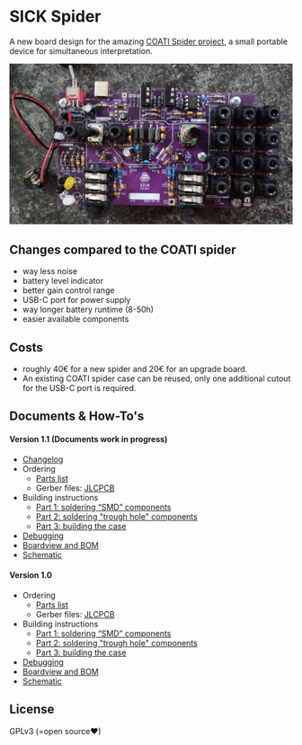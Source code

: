 # SICK Spider
A new board design for the amazing [COATI Spider project](https://coati.pimienta.org/electronics/spider/), a small portable device for simultaneous interpretation.

![photo of the finished board with soldered components](board.jpg)


## Changes compared to the COATI spider
- way less noise
- battery level indicator
- better gain control range
- USB-C port for power supply
- way longer battery runtime (8-50h)
- easier available components

## Costs
- roughly 40€ for a new spider and 20€ for an upgrade board.
- An existing COATI spider case can be reused, only one additional cutout for the USB-C port is required.

## Documents & How-To's

#### Version 1.1 (Documents work in progress)
- [Changelog](./CHANGELOG.md)
- Ordering
  * [Parts list](https://pad.kanthaus.online/sick-spider-parts-list?view)
  * Gerber files: [JLCPCB](https://alangecker.github.io/sick-spider/output/1.1b/JLCPCB/spider2-JLCPCB.zip)
- Building instructions
    * [Part 1: soldering “SMD” components](https://pad.kanthaus.online/sick-spider-instructions-part1?view)
    * [Part 2: soldering "trough hole" components](https://pad.kanthaus.online/sick-spider-instructions-part2?view)
    * [Part 3: building the case](https://pad.kanthaus.online/sick-spider-instructions-part3?view)
- [Debugging](https://pad.kanthaus.online/sick-spider-instructions-debugging?view)
- [Boardview and BOM](https://alangecker.github.io/sick-spider/output/1.1b/spider2-ibom.html)
- [Schematic](https://alangecker.github.io/sick-spider/output/1.1b/spider2-schematic.pdf)

#### Version 1.0
- Ordering
  * [Parts list](./docs/v1.0/partslist.md)
  * Gerber files: [JLCPCB](https://alangecker.github.io/sick-spider/output/1.0/JLCPCB/spider2-JLCPCB.zip)
- Building instructions
    * [Part 1: soldering “SMD” components](./docs/v1.0/part1-smd.md)
    * [Part 2: soldering "trough hole" components](./docs/v1.0/part2-throughhole.md)
    * [Part 3: building the case](https://pad.kanthaus.online/sick-spider-instructions-part3?view)
- [Debugging](./docs/v1.0/debugging.md)
- [Boardview and BOM](https://alangecker.github.io/sick-spider/output/1.0/spider2-ibom.html)
- [Schematic](https://alangecker.github.io/sick-spider/output/1.0/spider2-schematic.pdf)

## License
GPLv3 (=open source♥)